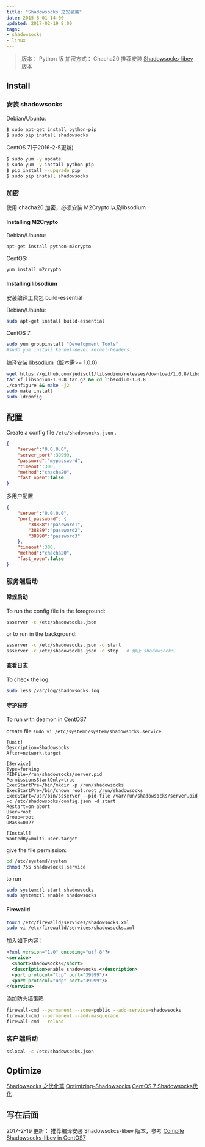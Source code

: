 ```yaml
---
title: "Shadowsocks 之安装篇"
date: 2015-8-01 14:00
updated: 2017-02-19 8:00
tags: 
- shadowsocks
- linux
---
```


> 版本： Python 版
> 加密方式： Chacha20
> 推荐安装 [Shadowsocks-libev](http://www.leyar.me/Compile-shadowsocks-libev-in-CentOS7/) 版本

## Install
### 安装 shadowsocks
Debian/Ubuntu:
```bash
$ sudo apt-get install python-pip
$ sudo pip install shadowsocks
```
CentOS 7(于2016-2-5更新)
```bash
$ sudo yum -y update
$ sudo yum -y install python-pip
$ pip install --upgrade pip
$ sudo pip install shadowsocks
```
<!--more-->
### 加密
使用 chacha20 加密，必须安装 M2Crypto 以及libsodium
#### Installing M2Crypto
Debian/Ubuntu:
```bash
apt-get install python-m2crypto
```
CentOS:
```bash
yum install m2crypto
```
#### Installing libsodium
安装编译工具包 build-essential

Debian/Ubuntu:
```bash
sudo apt-get install build-essential
```
CentOS 7:
```bash
sudo yum groupinstall "Development Tools"
#sudo yum install kernel-devel kernel-headers
```
编译安装 [libsodium](https://github.com/jedisct1/libsodium)（版本需>= 1.0.0）
```bash
wget https://github.com/jedisct1/libsodium/releases/download/1.0.8/libsodium-1.0.8.tar.gz
tar xf libsodium-1.0.8.tar.gz && cd libsodium-1.0.8
./configure && make -j2
sudo make install
sudo ldconfig
```
## 配置
Create a config file `/etc/shadowsocks.json` .
```json
{
	"server":"0.0.0.0",
	"server_port":39999,
	"password":"mypassword",
	"timeout":300,
	"method":"chacha20",
	"fast_open":false
}
```
多用户配置
```json
{
	"server":"0.0.0.0",
	"port_password": {
		"38888":"password1",
		"38889":"password2",
		"38890":"password3"
	},
	"timeout":300,
	"method":"chacha20",
	"fast_open":false
}
```
### 服务端启动
#### 常规启动
To run the config file in the foreground:
```bash
ssserver -c /etc/shadowsocks.json
```
or to run in the background:
```bash
ssserver -c /etc/shadowsocks.json -d start
ssserver -c /etc/shadowsocks.json -d stop	# 停止 shadowsocks
```
#### 查看日志
To check the log:
```bash
sudo less /var/log/shadowsocks.log
```
#### 守护程序
To run with deamon in CentOS7

create file `sudo vi /etc/systemd/system/shadowsocks.service`
```
[Unit]
Description=Shadowsocks
After=network.target

[Service]
Type=forking
PIDFile=/run/shadowsocks/server.pid
PermissionsStartOnly=true
ExecStartPre=/bin/mkdir -p /run/shadowsocks
ExecStartPre=/bin/chown root:root /run/shadowsocks
ExecStart=/usr/bin/ssserver --pid-file /var/run/shadowsocks/server.pid -c /etc/shadowsocks/config.json -d start
Restart=on-abort
User=root
Group=root
UMask=0027

[Install]
WantedBy=multi-user.target
```
give the file permission:
```bash
cd /etc/systemd/system
chmod 755 shadowsocks.service
```
to run
```bash
sudo systemctl start shadowsocks
sudo systemctl enable shadowsocks
```
#### Firewalld
```bash
touch /etc/firewalld/services/shadowsocks.xml
sudo vi /etc/firewalld/services/shadowsocks.xml
```
加入如下内容：
```xml
<?xml version="1.0" encoding="utf-8"?>
<service>
  <short>shadowsocks</short>
  <description>enable shadowsocks.</description>
  <port protocol="tcp" port="39999"/>
  <port protocol="udp" port="39999"/>
</service>
```
添加防火墙策略
```bash
firewall-cmd --permanent --zone=public --add-service=shadowsocks
firewall-cmd --permanent --add-masquerade
firewall-cmd --reload
```
### 客户端启动

```bash
sslocal -c /etc/shadowsocks.json
```
Optimize
-----------

[Shadowsocks 之优化篇](http://www.leyar.me/optimize-the-shadowsocks/)
[Optimizing-Shadowsocks](https://github.com/shadowsocks/shadowsocks/wiki/Optimizing-Shadowsocks)
[CentOS 7 Shadowsocks优化](https://www.ifshow.com/centos-7-shadowsocks-optimization/)

## 写在后面
2017-2-19 更新： 推荐编译安装 Shadowsokcs-libev 版本，参考 [Compile Shadowsocks-libev in CentOS7](http://www.leyar.me/Compile-shadowsocks-libev-in-CentOS7/)
